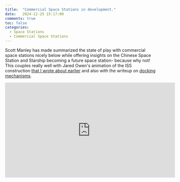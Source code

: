 ```yaml
---
title:  "Commercial Space Stations in development."
date:   2024-12-25 15:17:00
comments: true
toc: false
categories:
  - Space Stations
  - Commercial Space Stations
---
```


Scott Manley has made summarized the state of play with commercial space stations
nicely below while offering insights on the Chinese Space Station and Starship
becoming a future space station- because why not! This couples really well
with Jared Owen's animation of the ISS construction
[that I wrote about earlier](https://angadhn.com/opinions/Post5) and also with
the writeup on [docking mechanisms](https://angadhn.com/opinions/Post6).

<iframe width="560" height="315" src="https://www.youtube.com/embed/3CujjUfE504?si=v1wraXzwtcRGcRCk" title="YouTube video player" frameborder="0" allow="accelerometer; autoplay; clipboard-write; encrypted-media; gyroscope; picture-in-picture; web-share" referrerpolicy="strict-origin-when-cross-origin" allowfullscreen></iframe>
